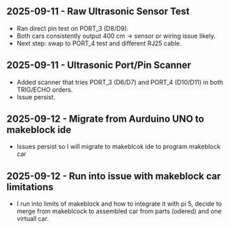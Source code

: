 ## 2025-09-11 - Raw Ultrasonic Sensor Test
- Ran direct pin test on PORT_3 (D8/D9).
- Both cars consistently output 400 cm → sensor or wiring issue likely.
- Next step: swap to PORT_4 test and different RJ25 cable.
  
## 2025-09-11 - Ultrasonic Port/Pin Scanner
- Added scanner that tries PORT_3 (D6/D7) and PORT_4 (D10/D11) in both TRIG/ECHO orders.
- Issue persist. 

## 2025-09-12 - Migrate from Aurduino UNO to makeblock ide
- Issues persist so I will migrate to makeblcok ide to program makeblock car

## 2025-09-12 - Run into issue with makeblock car limitations 
- I run into limits of makeblock and how to integrate it with pi 5, decide to merge from makeblcock to assembled car from parts (odered) and one virtuall car. 
